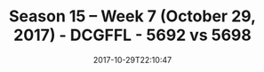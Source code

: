 ---
title: Season 15 – Week 7 (October 29, 2017) - DCGFFL - 5692 vs 5698
teams_score:
- team: 5692
  score: 34
- team: 5698
  score: 26
mvp: Mark Japinga, Sean Karson
game-ball: Jason Deters, Randy Snight
season: 15
week: 7
date: '2017-10-29T22:10:47'
pageid: season-15-week-7-october-29-2017-5692-vs-5698
---